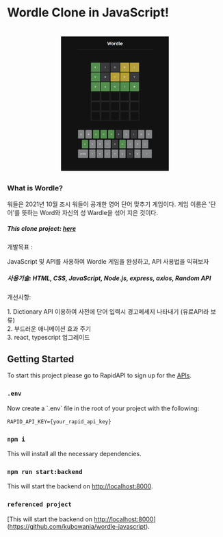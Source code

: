 <h1>Wordle Clone in JavaScript!<h1>
<div align="center">
  <img src="./README/screenshot.png" width="50%">
</div>

<h3>What is Wordle?</h3>
<p>워들은 2021년 10월 조시 워들이 공개한 영어 단어 맞추기 게임이다. 게임 이름은 '단어'를 뜻하는 Word와 자신의 성 Wardle을 섞어 지은 것이다.</p>

<h5>This clone project: <a href="https://heina-effect.github.io/wordle-javascript/">here</a></h5>
<p>개발목표 : </p> JavaScript 및 API를 사용하여 Wordle 게임을 완성하고, API 사용법을 익혀보자<br>
  
 <h5>사용기술: HTML, CSS, JavaScript, Node.js, express, axios, Random API</h5>
  
  <p> 개선사항: </p>
1. Dictionary API 이용하여 사전에 단어 입력시 경고메세지 나타내기 (유료API라 보류) <br>
2. 부드러운 애니메이션 효과 주기<br>
3. react, typescript 업그레이드<br>

## Getting Started
To start this project please go to RapidAPI to sign up for the [APIs](https://bit.ly/rapidapi-hub).
 
### `.env`
<p>
  Now create a `.env` file in the root of your project with the following:

```
RAPID_API_KEY={your_rapid_api_key}
```
</p>

### `npm i`
This will install all the necessary dependencies.

### `npm run start:backend`
This will start the backend on  [http://localhost:8000](http://localhost:8000).

### `referenced project`
[This will start the backend on  [http://localhost:8000](http://localhost:8000)](https://github.com/kubowania/wordle-javascript).
